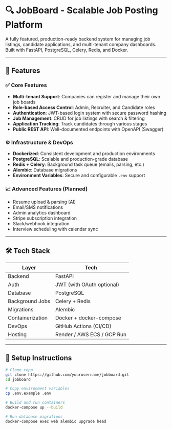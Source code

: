 # 🔍 JobBoard - Scalable Job Posting Platform

A fully featured, production-ready backend system for managing job listings, candidate applications, and multi-tenant company dashboards. Built with FastAPI, PostgreSQL, Celery, Redis, and Docker.

---

## 🚀 Features

### ✅ Core Features
- **Multi-tenant Support**: Companies can register and manage their own job boards
- **Role-based Access Control**: Admin, Recruiter, and Candidate roles
- **Authentication**: JWT-based login system with secure password hashing
- **Job Management**: CRUD for job listings with search & filtering
- **Application Tracking**: Track candidates through various stages
- **Public REST API**: Well-documented endpoints with OpenAPI (Swagger)

### ⚙️ Infrastructure & DevOps
- **Dockerized**: Consistent development and production environments
- **PostgreSQL**: Scalable and production-grade database
- **Redis + Celery**: Background task queue (emails, parsing, etc.)
- **Alembic**: Database migrations
- **Environment Variables**: Secure and configurable `.env` support

### 📈 Advanced Features (Planned)
- Resume upload & parsing (AI)
- Email/SMS notifications
- Admin analytics dashboard
- Stripe subscription integration
- Slack/webhook integration
- Interview scheduling with calendar sync

---

## 🛠️ Tech Stack

| Layer           | Tech                         |
|----------------|------------------------------|
| Backend         | FastAPI                      |
| Auth            | JWT (with OAuth optional)    |
| Database        | PostgreSQL                   |
| Background Jobs | Celery + Redis               |
| Migrations      | Alembic                      |
| Containerization| Docker + docker-compose      |
| DevOps          | GitHub Actions (CI/CD)       |
| Hosting         | Render / AWS ECS / GCP Run   |

---

## 🚧 Setup Instructions

```bash
# Clone repo
git clone https://github.com/yourusername/jobboard.git
cd jobboard

# Copy environment variables
cp .env.example .env

# Build and run containers
docker-compose up --build

# Run database migrations
docker-compose exec web alembic upgrade head
